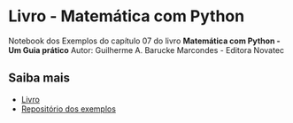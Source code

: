 # Livro - Matemática com Python
Notebook dos Exemplos do capítulo 07 do livro **Matemática com Python - Um Guia prático** Autor: Guilherme A. Barucke Marcondes - Editora Novatec

## Saiba mais
- [Livro](https://novatec.com.br/livros/matematica-com-python/)
- [Repositório dos exemplos](https://www.inatel.br/pesquisador/livros/matematicacompython)
